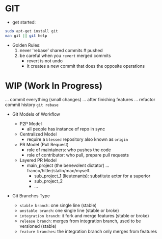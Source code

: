 GIT
===


* get started:

```bash
sudo apt-get install git
man git || git help
```


* Golden Rules: 
    1. never 'rebase' shared commits # pushed
    2. be careful when you `revert` merged commits
        * revert is not undo
        * it creates a new commit that does the opposite operations 
 
 # WIP (Work In Progress)
 ... commit everything (small changes)
 ... after finishing features
 ... refactor commit history
 ```git rebase```
 
 
 * Git Models of Workflow
    * P2P Model
        * all people has instance of repo in sync
    * Centralized Model
        * require a `blessed` repository also known as `origin`
    * PR Model (Pull Request)
        * role of maintainers: who pushes the code
        * role of contributor: who pull, prepare pull requests
    * Layered PR Model 
        * main_project (the benevolent dictator) ... franco/hitler/stalin/mao/myself.
            * sub_project_1 (lieutenants): substitute actor for a superior
            * sub_project_2
            * ...
            
 * Git Branches Type
    * `stable branch`: one single line (stable)
    * `unstable branch`: one single line (stable or broke)
    * `integration branch`: it fork and merge features (stable or broke)
    * `release branch`: merges from integration branch, used to be versioned (stable)
    * `feature branches`: the integration branch only merges from features
    